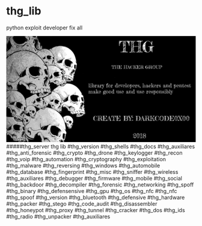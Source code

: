 # thg_lib
python exploit developer
fix all

![Screenshot](https://github.com/darkcode357/thg_lib/blob/master/THG/THG-2.png)
#####thg_server
thg lib
#thg_version
#thg_shells
#thg_docs
#thg_auxiliares
#thg_anti_forensic
#thg_crypto
#thg_drone
#thg_keylogger
#thg_recon
#thg_voip
#thg_automation
#thg_cryptography
#thg_exploitation
#thg_malware
#thg_reversing
#thg_windows
#thg_automobile
#thg_database
#thg_fingerprint
#thg_misc
#thg_sniffer
#thg_wireless
#thg_auxiliares
#thg_debugger
#thg_firmware
#thg_mobile
#thg_social
#thg_backdoor
#thg_decompiler
#thg_forensic
#thg_networking
#thg_spoff
#thg_binary
#thg_defensensive
#thg_gpu
#thg_os
#thg_nfc
#thg_nfc
#thg_spoof
#thg_version
#thg_bluetooth
#thg_defensive
#thg_hardware
#thg_packer
#thg_stego
#thg_code_audit
#thg_disassembler
#thg_honeypot
#thg_proxy
#thg_tunnel
#thg_cracker
#thg_dos
#thg_ids
#thg_radio
#thg_unpacker
#thg_auxiliares
